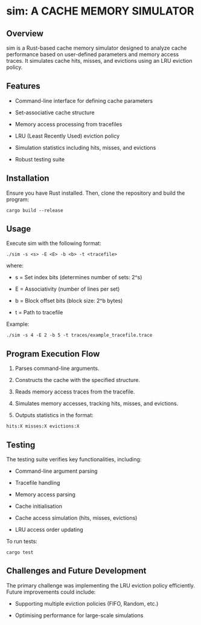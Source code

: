 # sim: A CACHE MEMORY SIMULATOR

## Overview

sim is a Rust-based cache memory simulator designed to analyze cache performance based on user-defined parameters and memory access traces. It simulates cache hits, misses, and evictions using an LRU eviction policy.

## Features

* Command-line interface for defining cache parameters

* Set-associative cache structure

* Memory access processing from tracefiles

* LRU (Least Recently Used) eviction policy

* Simulation statistics including hits, misses, and evictions

* Robust testing suite

## Installation

Ensure you have Rust installed. Then, clone the repository and build the program:

`cargo build --release`

## Usage

Execute sim with the following format:

`./sim -s <s> -E <E> -b <b> -t <tracefile>`

where:

* s = Set index bits (determines number of sets: 2^s)

* E = Associativity (number of lines per set)

* b = Block offset bits (block size: 2^b bytes)

* t = Path to tracefile

Example:

`./sim -s 4 -E 2 -b 5 -t traces/example_tracefile.trace`

## Program Execution Flow

1. Parses command-line arguments.

2. Constructs the cache with the specified structure.

3. Reads memory access traces from the tracefile.

4. Simulates memory accesses, tracking hits, misses, and evictions.

5. Outputs statistics in the format:

`hits:X misses:X evictions:X`

## Testing

The testing suite verifies key functionalities, including:

* Command-line argument parsing

* Tracefile handling

* Memory access parsing

* Cache initialisation

* Cache access simulation (hits, misses, evictions)

* LRU access order updating

To run tests:

`cargo test`

## Challenges and Future Development

The primary challenge was implementing the LRU eviction policy efficiently. Future improvements could include:

* Supporting multiple eviction policies (FIFO, Random, etc.)

* Optimising performance for large-scale simulations

